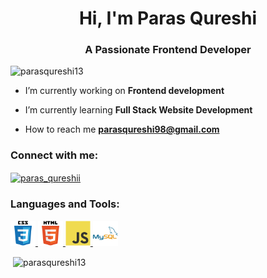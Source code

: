 <h1 align="center">Hi, I'm Paras Qureshi</h1>
<h3 align="center">A Passionate Frontend Developer</h3>

<p align="left"> <img src="https://komarev.com/ghpvc/?username=parasqureshi13&label=Profile%20views&color=0e75b6&style=flat" alt="parasqureshi13" /> </p>

- I’m currently working on **Frontend development**

- I’m currently learning **Full Stack Website Development**

- How to reach me **parasqureshi98@gmail.com**

<h3 align="left">Connect with me:</h3>
<p align="left">
<a href="https://instagram.com/paras_qureshii" target="blank"><img align="center" src="https://raw.githubusercontent.com/rahuldkjain/github-profile-readme-generator/master/src/images/icons/Social/instagram.svg" alt="paras_qureshii" height="30" width="40" /></a>
</p>

<h3 align="left">Languages and Tools:</h3>
<p align="left"> <a href="https://www.w3schools.com/css/" target="_blank" rel="noreferrer"> <img src="https://raw.githubusercontent.com/devicons/devicon/master/icons/css3/css3-original-wordmark.svg" alt="css3" width="40" height="40"/> </a> <a href="https://www.w3.org/html/" target="_blank" rel="noreferrer"> <img src="https://raw.githubusercontent.com/devicons/devicon/master/icons/html5/html5-original-wordmark.svg" alt="html5" width="40" height="40"/> </a> <a href="https://developer.mozilla.org/en-US/docs/Web/JavaScript" target="_blank" rel="noreferrer"> <img src="https://raw.githubusercontent.com/devicons/devicon/master/icons/javascript/javascript-original.svg" alt="javascript" width="40" height="40"/> </a> <a href="https://www.mysql.com/" target="_blank" rel="noreferrer"> <img src="https://raw.githubusercontent.com/devicons/devicon/master/icons/mysql/mysql-original-wordmark.svg" alt="mysql" width="40" height="40"/> </a> </p>

<p>&nbsp;<img align="center" src="https://github-readme-stats.vercel.app/api?username=parasqureshi13&show_icons=true&locale=en" alt="parasqureshi13" /></p>



